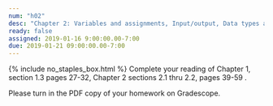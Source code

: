 ```yaml
---
num: "h02"
desc: "Chapter 2: Variables and assignments, Input/output, Data types and expressions, Simple flow control"
ready: false
assigned: 2019-01-16 9:00:00.00-7:00
due: 2019-01-21 09:00:00.00-7:00
---
```

{% include no_staples_box.html %}
Complete your reading of Chapter 1, section 1.3 pages 27-32, Chapter 2 sections 2.1 thru 2.2, pages 39-59 . 

Please turn in the PDF copy of your homework on Gradescope.
